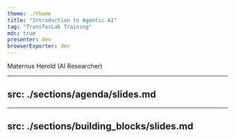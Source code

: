```yaml
---
theme: ./theme
title: "Introduction to Agentic AI"
tag: "TransferLab Training"
mdc: true
presenter: dev
browserExporter: dev
---
```



Maternus Herold <span class="font-light">(AI Researcher)</span><br/>


---
src: ./sections/agenda/slides.md
---

---
src: ./sections/building_blocks/slides.md
---

